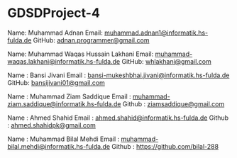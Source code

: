 # GDSDProject-4

Name: Muhammad Adnan
Email: muhammad.adnan1@informatik.hs-fulda.de
GitHub: adnan.programmer@gmail.com

Name: Muhammad Waqas Hussain Lakhani
Email: muhammad-waqas.lakhani@informatik.hs-fulda.de
GitHub: whlakhani@gmail.com


Name : Bansi Jivani
Email : bansi-mukeshbhai.jivani@informatik.hs-fulda.de
GitHub: bansijivani01@gmail.com

Name : Muhammad Ziam Saddique
Email : muhammad-ziam.saddique@informatik.hs-fulda.de
Github : ziamsaddique@gmail.com

Name : Ahmed Shahid
Email : ahmed.shahid@informatik.hs-fulda.de
Github : ahmed.shahidpk@gmail.com

Name : Muhammad Bilal Mehdi
Email : muhammad-bilal.mehdi@informatik.hs-fulda.de
Github : https://github.com/bilal-288
